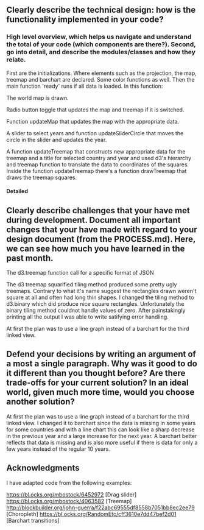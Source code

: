 ## Clearly describe the technical design: how is the functionality implemented in your code?

### High level overview, which helps us navigate and understand the total of your code (which components are there?). Second, go into detail, and describe the modules/classes and how they relate.

First are the initializations. Where elements such as the projection, the map, treemap and barchart are declared. Some color functions as well.
Then the main function 'ready' runs if all data is loaded. In this function:

The world map is drawn.

Radio button toggle that updates the map and treemap if it is switched.

Function updateMap that updates the map with the appropriate data.

A slider to select years and function updateSliderCircle that moves the circle in the slider and updates the year.

A function updateTreemap that constructs new appropriate data for the treemap and a title for selected country and year and used d3's hierarchy and treemap function to translate the data to coordinates of the squares. Inside the function updateTreemap there's a function drawTreemap that draws the treemap squares.

#### Detailed 



## Clearly describe challenges that your have met during development. Document all important changes that your have made with regard to your design document (from the PROCESS.md). Here, we can see how much you have learned in the past month.

The d3.treemap function call for a specific format of JSON

The d3 treemap squarified tiling method produced some pretty ugly treemaps. Contrary to what it's name suggest the rectangles drawn weren't square at all and often had long thin shapes. I changed the tiling method to d3.binary which did produce nice square rectangles. Unfortunately the binary tiling method couldnot handle values of zero. After painstakingly printing all the output I was able to write satifying error handling.

At first the plan was to use a line graph instead of a barchart for the third linked view.

## Defend your decisions by writing an argument of a most a single paragraph. Why was it good to do it different than you thought before? Are there trade-offs for your current solution? In an ideal world, given much more time, would you choose another solution?

At first the plan was to use a line graph instead of a barchart for the third linked view. I changed it to barchart since the data is missing in some years for some countries and with a line chart this can look like a sharp decrease in the previous year and a large increase for the next year. A barchart better reflects that data is missing and is also more useful if there is data for only a few years instead of the regular 10 years. 

## Acknowledgments

I have adapted code from the following examples:

https://bl.ocks.org/mbostock/6452972 [Drag slider]
https://bl.ocks.org/mbostock/4063582 [Treemap]
http://blockbuilder.org/john-guerra/f22abc69555df8558b7051bb8ec2ee79 [Choropleth]
https://bl.ocks.org/RandomEtc/cff3610e7dd47bef2d01 [Barchart transitions]
